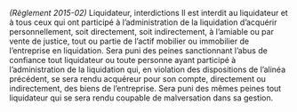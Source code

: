 _(Règlement 2015-02)_ Liquidateur, interdictions
Il est interdit au liquidateur et à tous ceux qui ont participé à l’administration de la liquidation d’acquérir personnellement, soit directement, soit indirectement, à l’amiable ou par vente de justice, tout ou partie de l’actif mobilier ou immobilier de l’entreprise en liquidation.
Sera puni des peines sanctionnant l’abus de confiance tout liquidateur ou toute personne ayant participé à l’administration de la liquidation qui, en violation des dispositions de l’alinéa précédent, se sera rendu acquéreur pour son compte, directement ou indirectement, des biens de l’entreprise.
Sera puni des mêmes peines tout liquidateur qui se sera rendu coupable de malversation dans sa gestion.